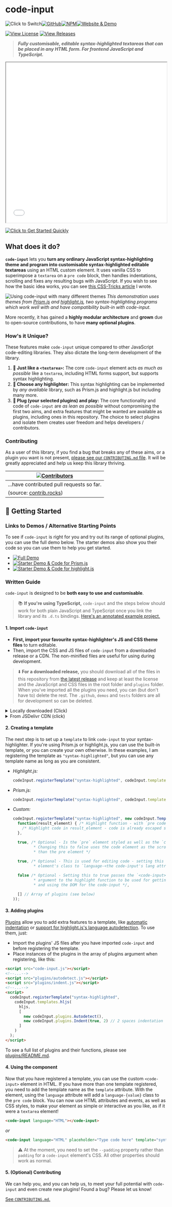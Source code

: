 # code-input 

![Click to Switch](https://img.shields.io/static/v1?label=&message=Click%20to%20Switch:%20&color=grey&style=for-the-badge)[![GitHub](https://img.shields.io/static/v1?label=&message=GitHub&color=navy&style=for-the-badge&logo=github)](https://github.com/WebCoder49/code-input)[![NPM](https://img.shields.io/static/v1?label=&message=NPM&color=red&style=for-the-badge&logo=npm)](https://www.npmjs.com/package/@webcoder49/code-input)[![Website & Demo](https://img.shields.io/static/v1?label=&message=Website+%26+Demo&color=purple&logoColor=white&style=for-the-badge&logo=html5)](https://webcoder49.dev/code-input)

[![View License](https://img.shields.io/github/license/webcoder49/code-input?style=for-the-badge)](LICENSE) [![View Releases](https://img.shields.io/github/v/release/webcoder49/code-input?style=for-the-badge)](https://github.com/WebCoder49/code-input/releases)

> ___Fully customisable, editable syntax-highlighted textareas that can be placed in any HTML form. For frontend JavaScript and TypeScript.___

<iframe title="Full Demo on Website" src="./demos/full" style="width: 100%; height: 500px;"></iframe>

[![Click to Get Started Quickly](https://img.shields.io/static/v1?label=&message=👇+Click+To+Get+Started+Quickly&color=orange&logoColor=white&style=for-the-badge&logo=markdown)](#-getting-started)

## What does it do?
**`code-input`** lets you **turn any ordinary JavaScript syntax-highlighting theme and program into customisable syntax-highlighted editable textareas** using an HTML custom element. It uses vanilla CSS to superimpose a `textarea` on a `pre code` block, then handles indentations, scrolling and fixes any resulting bugs with JavaScript. If you wish to see how the basic idea works, you can see [this CSS-Tricks article](https://css-tricks.com/creating-an-editable-textarea-that-supports-syntax-highlighted-code/ "Creating an Editable Textarea That Supports Syntax-Highlighted Code") I wrote.

![Using code-input with many different themes](https://user-images.githubusercontent.com/69071853/133924472-05edde5c-23e7-4350-a41b-5a74d2dc1a9a.gif)
*This demonstration uses themes from [Prism.js](https://prismjs.com/) and [highlight.js](https://highlightjs.org/), two syntax-highlighting programs which work well with and have compatibility built-in with code-input.*

More recently, it has gained a **highly modular architecture** and **grown** due to open-source contributions, to have **many optional plugins**.

### How's it Unique?

These features make `code-input` unique compared to other JavaScript code-editing libraries. They also dictate the long-term development of the library. 

1. **📝 Just like a `<textarea>`:** The core `code-input` element acts *as much as possible* like a `textarea`, including HTML forms support, but supports syntax highlighting.
2. **🎨 Choose any highlighter:** This syntax highlighting can be implemented by *any available* library, such as Prism.js and highlight.js but including many more.
3. **🔌 Plug (your selected plugins) and play:** The core functionality and code of `code-input` are *as lean as possible* without compromising the first two aims, and extra features that might be wanted are available as plugins, including ones in this repository. The choice to select plugins and isolate them creates user freedom and helps developers / contributors.

### Contributing

As a user of this library, if you find a bug that breaks any of these aims, or a plugin you want is not present, [please see our `CONTRIBUTING.md` file](CONTRIBUTING.md). It will be greatly appreciated and help us keep this library thriving.

|[![Contributors](https://contrib.rocks/image?repo=WebCoder49%2Fcode-input)](https://github.com/WebCoder49/code-input/graphs/contributors)|
|---|
|...have contributed pull requests so far.|
|(source: [contrib.rocks](https://contrib.rocks))|

## 🚀 Getting Started

### Links to Demos / Alternative Starting Points
To see if `code-input` is right for you and try out its range of optional plugins, you can use the full demo below. The starter demos also show you their code so you can use them to help you get started. 
* [![Full Demo](https://img.shields.io/static/v1?label=&message=Full+Demo&color=blue&logoColor=white&style=default&logo=javascript)](https://webcoder49.dev/code-input/demos/full)
* [![Starter Demo & Code for Prism.js](https://img.shields.io/static/v1?label=&message=Starter+Demo+%26+Code+for+Prism.js&color=purple&logoColor=white&style=default&logo=javascript)](https://webcoder49.dev/code-input/demos/prism)
* [![Starter Demo & Code for highlight.js](https://img.shields.io/static/v1?label=&message=Starter+Demo+%26+Code+for+highlight.js&color=orange&logoColor=white&style=default&logo=javascript)](https://webcoder49.dev/code-input/demos/hljs)

### Written Guide

`code-input` is designed to be **both easy to use and customisable**.

> 📚 **If you're using TypeScript,** `code-input` and the steps below should work for both plain JavaScript and TypeScript once you link the library and its `.d.ts` bindings. [Here's an annotated example project.](https://github.com/WebCoder49/code-input-for-typescript)

#### 1. Import `code-input`
- **First, import your favourite syntax-highlighter's JS and CSS theme files** to turn editable. 
- Then, import the CSS and JS files of `code-input` from a downloaded release or a CDN. The non-minified files are useful for using during development.

> ⬇️ **For a downloaded release,** you should download all of the files in this repository from [the latest release]() and keep at least the license and the JavaScript and CSS files in the root folder and `plugins` folder. When you've imported all the plugins you need, you can (but don't have to) delete the rest. The `.github`, `demos` and `tests` folders are all for development so can be deleted.

<details>
<summary>
Locally downloaded (Click)
</summary>

```html
<!--In the <head>-->
<script src="path/to/code-input.min.js"></script>
<link rel="stylesheet" href="path/to/code-input.min.css">
```
</details>
<details>
<summary>
From JSDelivr CDN (click)
</summary>

```html
<!--In the <head>-->
<script src="https://cdn.jsdelivr.net/gh/WebCoder49/code-input@2.3/code-input.min.js"></script>
<link rel="stylesheet" href="https://cdn.jsdelivr.net/gh/WebCoder49/code-input@2.3/code-input.min.css">
```
</details>

#### 2. Creating a template
The next step is to set up a `template` to link `code-input` to your syntax-highlighter. If you're using Prism.js or highlight.js, you can use the built-in template, or you can create your own otherwise. In these examples, I am registering the template as `"syntax-highlighted"`, but you can use any template name as long as you are consistent.

- *Highlight.js:*
  ```js
  codeInput.registerTemplate("syntax-highlighted", codeInput.templates.hljs(hljs, [] /* Array of plugins (see below) */));
  ```

- *Prism.js:*
  ```js
  codeInput.registerTemplate("syntax-highlighted", codeInput.templates.prism(Prism, [] /* Array of plugins (see below) */));
  ```

- *Custom:*
  ```js
  codeInput.registerTemplate("syntax-highlighted", new codeInput.Template(
    function(result_element) { /* Highlight function - with `pre code` code element */
      /* Highlight code in result_element - code is already escaped so it doesn't become HTML */
    },

    true, /* Optional - Is the `pre` element styled as well as the `code` element?
           * Changing this to false uses the code element as the scrollable one rather
           * than the pre element */
          
    true, /* Optional - This is used for editing code - setting this to true sets the `code`
           * element's class to `language-<the code-input's lang attribute>` */

    false /* Optional - Setting this to true passes the `<code-input>` element as a second
           * argument to the highlight function to be used for getting data- attribute values
           * and using the DOM for the code-input */,

    [] // Array of plugins (see below)
  ));
  ```

#### 3. Adding plugins
[Plugins](./plugins/) allow you to add extra features to a template, like [automatic indentation](plugins/indent.js) or [support for highlight.js's language autodetection](plugins/autodetect.js). To use them, just:
- Import the plugins' JS files after you have imported `code-input` and before registering the template.
- Place instances of the plugins in the array of plugins argument when registering, like this:
```html
<script src="code-input.js"></script>
<!--...-->
<script src="plugins/autodetect.js"></script>
<script src="plugins/indent.js"></script>
<!--...-->
<script>
  codeInput.registerTemplate("syntax-highlighted", 
    codeInput.templates.hljs(
      hljs, 
      [
        new codeInput.plugins.Autodetect(), 
        new codeInput.plugins.Indent(true, 2) // 2 spaces indentation
      ]
    )
  );
</script>
```

To see a full list of plugins and their functions, please see [plugins/README.md](./plugins/README.md).

#### 4. Using the component
Now that you have registered a template, you can use the custom `<code-input>` element in HTML. If you have more than one template registered, you need to add the template name as the `template` attribute. With the element, using the `language` attribute will add a `language-{value}` class to the `pre code` block. You can now use HTML attributes and events, as well as CSS styles, to make your element as simple or interactive as you like, as if it were a `textarea` element! 
  ```HTML
  <code-input language="HTML"></code-input>
  ```
  *or*
  ```HTML
  <code-input language="HTML" placeholder="Type code here" template="syntax-highlighted" onchange="console.log('Your code is', this.value)">&lt; href='https://github.com/WebCoder49/code-input'>code-input&lt;/a></code-input>
  ```

> ⚠️ At the moment, you need to set the `--padding` property rather than `padding` for a `code-input` element's CSS. All other properties should work as normal.

#### 5. (Optional) Contributing

We can help you, and you can help us, to meet your full potential with `code-input` and even create new plugins! Found a bug? Please let us know!

[See `CONTRIBUTING.md`.](CONTRIBUTING.md)